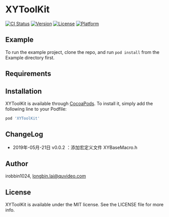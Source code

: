 # XYToolKit

[![CI Status](https://img.shields.io/travis/irobbin1024/XYToolKit.svg?style=flat)](https://travis-ci.org/irobbin1024/XYToolKit)
[![Version](https://img.shields.io/cocoapods/v/XYToolKit.svg?style=flat)](https://cocoapods.org/pods/XYToolKit)
[![License](https://img.shields.io/cocoapods/l/XYToolKit.svg?style=flat)](https://cocoapods.org/pods/XYToolKit)
[![Platform](https://img.shields.io/cocoapods/p/XYToolKit.svg?style=flat)](https://cocoapods.org/pods/XYToolKit)

## Example

To run the example project, clone the repo, and run `pod install` from the Example directory first.

## Requirements

## Installation

XYToolKit is available through [CocoaPods](https://cocoapods.org). To install
it, simply add the following line to your Podfile:

```ruby
pod 'XYToolKit'
```

## ChangeLog

* 2019年-05月-21日 v0.0.2 ：添加宏定义文件 XYBaseMacro.h

## Author

irobbin1024, longbin.lai@quvideo.com

## License

XYToolKit is available under the MIT license. See the LICENSE file for more info.
